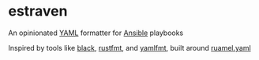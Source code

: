 # estraven

An opinionated [YAML](https://yaml.org/) formatter for [Ansible](https://www.ansible.com/)
playbooks

Inspired by tools like [black](https://github.com/psf/black/),
[rustfmt](https://rust-lang.github.io/rustfmt/), and
[yamlfmt](https://pypi.org/project/yamlfmt/), built around
[ruamel.yaml](https://pypi.org/project/ruamel.yaml/)
